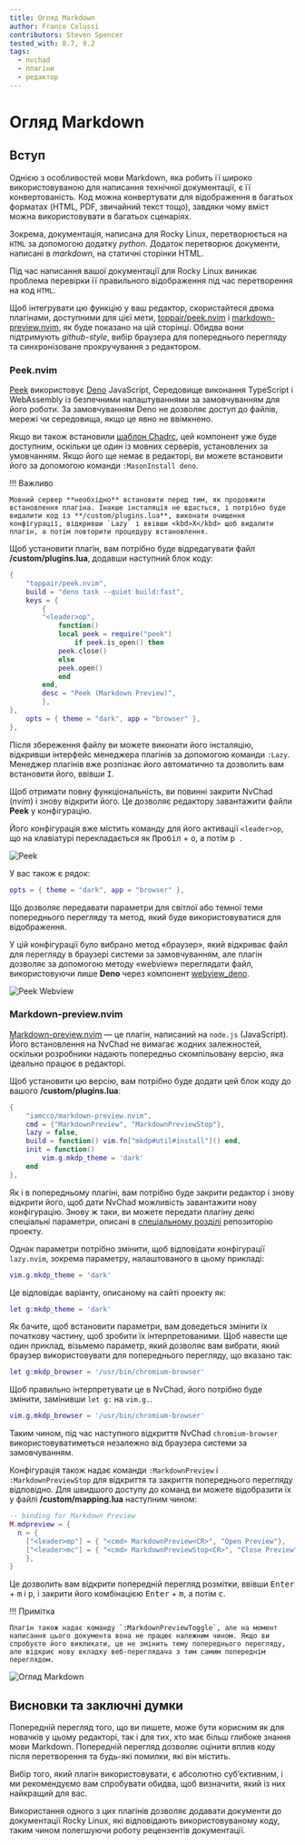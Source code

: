 ```yaml
---
title: Огляд Markdown
author: Franco Colussi
contributors: Steven Spencer
tested_with: 8.7, 9.2
tags:
  - nvchad
  - плагіни
  - редактор
---
```


# Огляд Markdown

## Вступ

Однією з особливостей мови Markdown, яка робить її широко використовуваною для написання технічної документації, є її конвертованість. Код можна конвертувати для відображення в багатьох форматах (HTML, PDF, звичайний текст тощо), завдяки чому вміст можна використовувати в багатьох сценаріях.

Зокрема, документація, написана для Rocky Linux, перетворюється на `HTML` за допомогою додатку *python*. Додаток перетворює документи, написані в *markdown*, на статичні сторінки HTML.

Під час написання вашої документації для Rocky Linux виникає проблема перевірки її правильного відображення під час перетворення на код `HTML`.

Щоб інтегрувати цю функцію у ваш редактор, скористайтеся двома плагінами, доступними для цієї мети, [toppair/peek.nvim](https://github.com/toppair/peek.nvim) і [markdown-preview.nvim](https://github.com/iamcco/markdown-preview.nvim), як буде показано на цій сторінці. Обидва вони підтримують *github-style*, вибір браузера для попереднього перегляду та синхронізоване прокручування з редактором.

### Peek.nvim

[Peek](https://github.com/toppair/peek.nvim) використовує [Deno](https://deno.com/manual) JavaScript, Середовище виконання TypeScript і WebAssembly із безпечними налаштуваннями за замовчуванням для його роботи. За замовчуванням Deno не дозволяє доступ до файлів, мережі чи середовища, якщо це явно не ввімкнено.

Якщо ви також встановили [шаблон Chadrc](../template_chadrc.md), цей компонент уже буде доступним, оскільки це один із мовних серверів, установлених за умовчанням. Якщо його ще немає в редакторі, ви можете встановити його за допомогою команди `:MasonInstall deno`.

!!! Важливо

    Мовний сервер **необхідно** встановити перед тим, як продовжити встановлення плагіна. Інакше інсталяція не вдасться, і потрібно буде видалити код із **/custom/plugins.lua**, виконати очищення конфігурації, відкривши `Lazy` і ввівши <kbd>X</kbd> щоб видалити плагін, а потім повторити процедуру встановлення.

Щоб установити плагін, вам потрібно буде відредагувати файл **/custom/plugins.lua**, додавши наступний блок коду:

```lua
{
    "toppair/peek.nvim",
    build = "deno task --quiet build:fast",
    keys = {
        {
        "<leader>op",
            function()
            local peek = require("peek")
                if peek.is_open() then
            peek.close()
            else
            peek.open()
            end
        end,
        desc = "Peek (Markdown Preview)",
        },
},
    opts = { theme = "dark", app = "browser" },
},
```

Після збереження файлу ви можете виконати його інсталяцію, відкривши інтерфейс менеджера плагінів за допомогою команди `:Lazy`. Менеджер плагінів вже розпізнає його автоматично та дозволить вам встановити його, ввівши <kbd>I</kbd>.

Щоб отримати повну функціональність, ви повинні закрити NvChad (*nvim*) і знову відкрити його. Це дозволяє редактору завантажити файли **Peek** у конфігурацію.

Його конфігурація вже містить команду для його активації `<leader>op`, що на клавіатурі перекладається як <kbd>Пробіл</kbd> + <kbd>o</kbd>, а потім <kbd>p </kbd>.

![Peek](./images/peek_command.png)

У вас також є рядок:

```lua
opts = { theme = "dark", app = "browser" },
```

Що дозволяє передавати параметри для світлої або темної теми попереднього перегляду та метод, який буде використовуватися для відображення.

У цій конфігурації було вибрано метод «браузер», який відкриває файл для перегляду в браузері системи за замовчуванням, але плагін дозволяє за допомогою методу «webview» переглядати файл, використовуючи лише **Deno** через компонент [webview_deno](https://github.com/webview/webview_deno).

![Peek Webview](./images/peek_webview.png)

### Markdown-preview.nvim

[Markdown-preview.nvim](https://github.com/iamcco/markdown-preview.nvim) — це плагін, написаний на `node.js` (JavaScript). Його встановлення на NvChad не вимагає жодних залежностей, оскільки розробники надають попередньо скомпільовану версію, яка ідеально працює в редакторі.

Щоб установити цю версію, вам потрібно буде додати цей блок коду до вашого **/custom/plugins.lua**:

```lua
{
    "iamcco/markdown-preview.nvim",
    cmd = {"MarkdownPreview", "MarkdownPreviewStop"},
    lazy = false,
    build = function() vim.fn["mkdp#util#install"]() end,
    init = function()
        vim.g.mkdp_theme = 'dark'
    end
},
```

Як і в попередньому плагіні, вам потрібно буде закрити редактор і знову відкрити його, щоб дати NvChad можливість завантажити нову конфігурацію. Знову ж таки, ви можете передати плагіну деякі спеціальні параметри, описані в [спеціальному розділі](https://github.com/iamcco/markdown-preview.nvim#markdownpreview-config) репозиторію проекту.

Однак параметри потрібно змінити, щоб відповідати конфігурації `lazy.nvim`, зокрема параметру, налаштованого в цьому прикладі:

```lua
vim.g.mkdp_theme = 'dark'
```

Це відповідає варіанту, описаному на сайті проекту як:

```lua
let g:mkdp_theme = 'dark'
```

Як бачите, щоб встановити параметри, вам доведеться змінити їх початкову частину, щоб зробити їх інтерпретованими. Щоб навести ще один приклад, візьмемо параметр, який дозволяє вам вибрати, який браузер використовувати для попереднього перегляду, що вказано так:

```lua
let g:mkdp_browser = '/usr/bin/chromium-browser'
```

Щоб правильно інтерпретувати це в NvChad, його потрібно буде змінити, замінивши `let g:` на `vim.g.`.


```lua
vim.g.mkdp_browser = '/usr/bin/chromium-browser'
```

Таким чином, під час наступного відкриття NvChad `chromium-browser` використовуватиметься незалежно від браузера системи за замовчуванням.

Конфігурація також надає команди `:MarkdownPreview` і `:MarkdownPreviewStop` для відкриття та закриття попереднього перегляду відповідно. Для швидшого доступу до команд ви можете відобразити їх у файлі **/custom/mapping.lua** наступним чином:

```lua
-- binding for Markdown Preview
M.mdpreview = {
  n = {
    ["<leader>mp"] = { "<cmd> MarkdownPreview<CR>", "Open Preview"},
    ["<leader>mc"] = { "<cmd> MarkdownPreviewStop<CR>", "Close Preview"},
    },
}
```

Це дозволить вам відкрити попередній перегляд розмітки, ввівши <kbd>Enter</kbd> + <kbd>m</kbd> і <kbd>p</kbd>, і закрити його комбінацією <kbd>Enter</kbd> + <kbd>m</kbd>, а потім <kbd>c</kbd>.

!!! Примітка

    Плагін також надає команду `:MarkdownPreviewToggle`, але на момент написання цього документа вона не працює належним чином. Якщо ви спробуєте його викликати, це не змінить тему попереднього перегляду, але відкриє нову вкладку веб-переглядача з тим самим попереднім переглядом.

![Огляд Markdown](./images/markdown_preview_nvim.png)

## Висновки та заключні думки

Попередній перегляд того, що ви пишете, може бути корисним як для новачків у цьому редакторі, так і для тих, хто має більш глибоке знання мови Markdown. Попередній перегляд дозволяє оцінити вплив коду після перетворення та будь-які помилки, які він містить.

Вибір того, який плагін використовувати, є абсолютно суб’єктивним, і ми рекомендуємо вам спробувати обидва, щоб визначити, який із них найкращий для вас.

Використання одного з цих плагінів дозволяє додавати документи до документації Rocky Linux, які відповідають використовуваному коду, таким чином полегшуючи роботу рецензентів документації.
